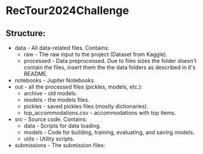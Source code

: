 # RecTour2024Challenge

## Structure:
* data - All data-related files. Contains:
    * raw - The raw input to the project (Dataset from Kaggle).
    * processed - Data preprocessed.
    Due to files sizes the folder doesn't contain the files, insert them the the data folders as described in it's README.
* notebooks - Jupiter Notebooks.
* out - all the processed files (pickles, models, etc.):
    * archive - old models.
    * models - the models files.
    * pickles - saved pickles files (mostly dictionaries).
    * top_accommodations.csv - accommodations with top items.
* src - Source code. Contains:
    * data - Scripts for data loading.
    * models - Code for building, training, evaluating, and saving models.
    * utils - Utility scripts.
* submissions - The submission files: